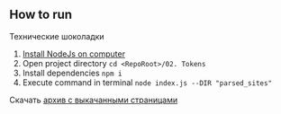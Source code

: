 ## How to run

Технические шоколадки

1. [Install NodeJs on computer](https://nodejs.org/en/)
1. Open project directory `cd <RepoRoot>/02. Tokens`
1. Install dependencies `npm i`
1. Execute command in terminal `node index.js --DIR "parsed_sites"`

Скачать [архив с выкачанными страницами](https://github.com/Timur00Kh/infopoisk/releases/tag/2)